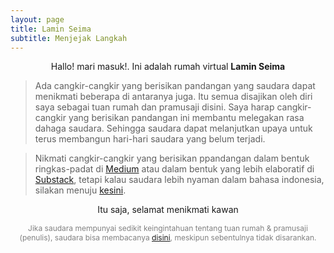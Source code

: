 ```yaml
---
layout: page
title: Lamin Seima
subtitle: Menjejak Langkah
---
```

<p style="text-align:center;">Hallo! mari masuk!. Ini adalah rumah virtual <b>Lamin Seima</b></p>

> Ada cangkir-cangkir yang berisikan pandangan yang saudara dapat menikmati beberapa di antaranya juga.
> Itu semua disajikan oleh diri saya sebagai tuan rumah dan pramusaji disini.
> Saya harap cangkir-cangkir yang berisikan pandangan ini membantu melegakan rasa dahaga saudara.
> Sehingga saudara dapat melanjutkan upaya untuk terus membangun hari-hari saudara yang belum terjadi. 

> Nikmati cangkir-cangkir yang berisikan ppandangan dalam bentuk ringkas-padat di [Medium](https://medium.com/@laminseima) 
> atau dalam bentuk yang lebih elaboratif di [Substack](https://laminseima.substack.com), 
> tetapi kalau saudara lebih nyaman dalam bahasa indonesia, silakan menuju [kesini](https://laminseima.github.io/about/).

<p style="text-align: center;">Itu saja, selamat menikmati kawan</p>

<p style="text-align:center;color:grey;font-size:12px;">
Jika saudara mempunyai sedikit keingintahuan tentang tuan rumah & pramusaji (penulis), 
saudara bisa membacanya <a href="https://laminseima.github.io/about/">disini</a>,
meskipun sebentulnya tidak disarankan.
</p>
